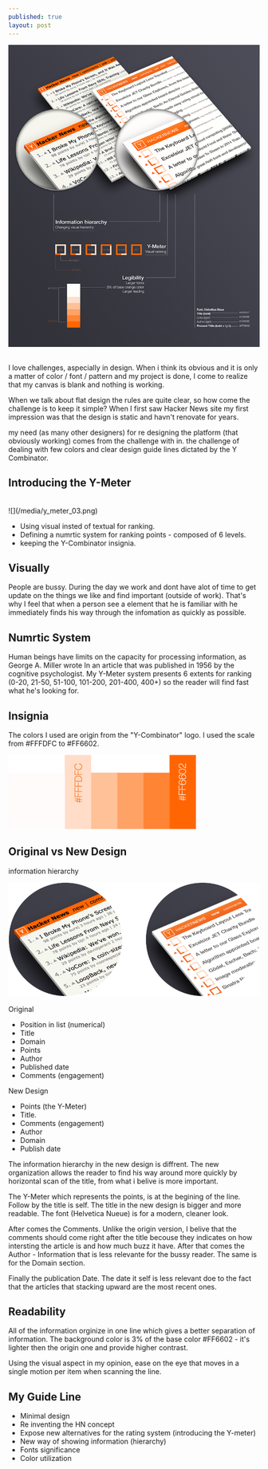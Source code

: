 ```yaml
---
published: true
layout: post
---
```


![mockup_720x867.png](/media/mockup_720x867.png)
##
I love challenges, aspecially in design. When i think its obvious and it is only a matter of color / font / pattern and my project is done, I come to realize that my canvas is blank and nothing is working. 

When we talk about flat design the rules are quite clear, so how come the challenge is to keep it simple? 
When I first saw Hacker News site my first impression was that the design is static and havn't renovate for years. 

my need (as many other designers) for re designing the platform (that obviously working) comes from the challenge with in. the challenge of dealing with few colors and clear design guide lines dictated by the Y Combinator. 



## Introducing the Y-Meter

<br/>
![](/media/y_meter_03.png)
<br/>

* Using visual insted of textual for ranking.
* Defining a numrtic system for ranking points - composed of 6 levels.
* keeping the Y-Combinator insignia.

## Visually

People are bussy. During the day we work and dont have alot of time to get update on the things we like and find important (outside of work). That's why I feel that when a person see a element that he is familiar with he immediately finds his way through the infomation as quickly as possible.


## Numrtic System

Human beings have limits on the capacity for processing information, as George A. Miller wrote In an article that was published in 1956 by the cognitive psychologist. My Y-Meter system presents 6 extents for ranking (0-20, 21-50, 51-100, 101-200, 201-400, 400+) so the reader will find fast what he's looking for.
## Insignia
The colors I used are origin from the "Y-Combinator" logo. I used the scale from #FFFDFC to #FF6602.


![color-scale_03.png](/media/color-scale_03.png)

## Original vs New Design
information hierarchy


![before_after.png](/media/before_after.png)


Original

* Position in list (numerical)
* Title
* Domain
* Points
* Author
* Published date
* Comments (engagement)

New Design

* Points (the Y-Meter)
* Title.
* Comments (engagement)
* Author
* Domain
* Publish date

The information hierarchy in the new design is diffrent. The new organization allows the reader to find his way around more quickly by horizontal scan of the title, from what i belive is more important. 


The Y-Meter which represents the points, is at the begining of the line. Follow by the title is self. The title in the new design is bigger and more readable. The font (Helvetica Nueue) is for a modern, cleaner look.


After comes the Comments. Unlike the origin version, I belive that the comments should come right after the title becouse they indicates on how intersting the article is and how much buzz it have.  After that comes the Author - Information that is less relevante for the bussy reader. The same is for the Domain section. 


Finally the publication Date. The date it self is less relevant doe to the fact that the articles that stacking upward are the most recent ones. 

## Readability

All of the information orginize in one line which gives a better separation of information. The background color is 3% of the base color #FF6602  - it's lighter then the origin one and provide higher contrast. 

Using the visual aspect in my opinion, ease on the eye that moves in a single motion per item when scanning the line. 

## My Guide Line

* Minimal design
* Re inventing the HN concept
* Expose new alternatives for the rating system (introducing the Y-meter)
* New way of showing information (hierarchy)
* Fonts significance
* Color utilization